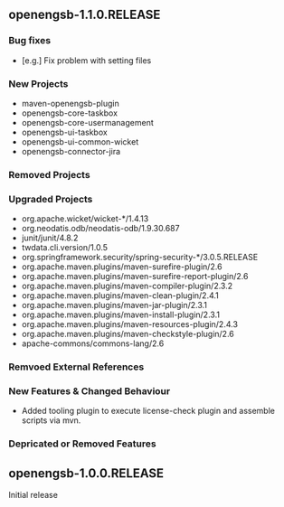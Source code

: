 openengsb-1.1.0.RELEASE
-----------------------

### Bug fixes
  * [e.g.] Fix problem with setting files

### New Projects
  * maven-openengsb-plugin
  * openengsb-core-taskbox
  * openengsb-core-usermanagement
  * openengsb-ui-taskbox
  * openengsb-ui-common-wicket
  * openengsb-connector-jira

### Removed Projects

### Upgraded Projects
 * org.apache.wicket/wicket-*/1.4.13
 * org.neodatis.odb/neodatis-odb/1.9.30.687
 * junit/junit/4.8.2
 * twdata.cli.version/1.0.5
 * org.springframework.security/spring-security-*/3.0.5.RELEASE
 * org.apache.maven.plugins/maven-surefire-plugin/2.6
 * org.apache.maven.plugins/maven-surefire-report-plugin/2.6
 * org.apache.maven.plugins/maven-compiler-plugin/2.3.2
 * org.apache.maven.plugins/maven-clean-plugin/2.4.1
 * org.apache.maven.plugins/maven-jar-plugin/2.3.1
 * org.apache.maven.plugins/maven-install-plugin/2.3.1
 * org.apache.maven.plugins/maven-resources-plugin/2.4.3
 * org.apache.maven.plugins/maven-checkstyle-plugin/2.6
 * apache-commons/commons-lang/2.6

### Remvoed External References

### New Features & Changed Behaviour
  * Added tooling plugin to execute license-check plugin and assemble scripts via mvn.

### Depricated or Removed Features

openengsb-1.0.0.RELEASE
-----------------------

Initial release

